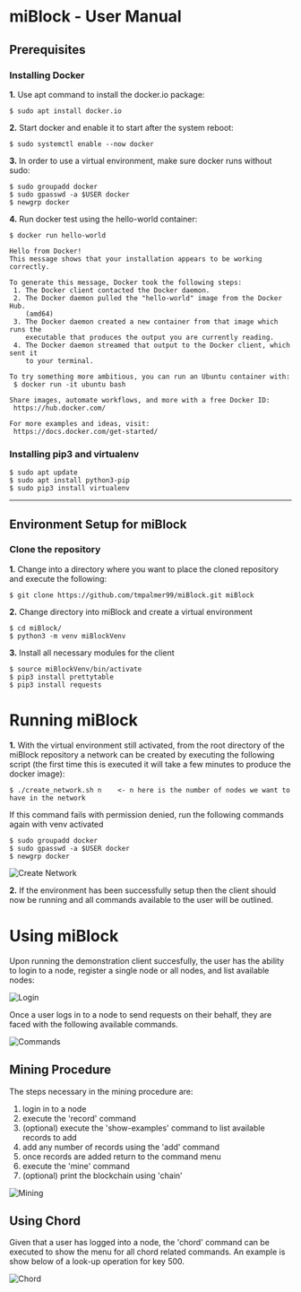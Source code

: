 # miBlock - User Manual
## Prerequisites
### Installing Docker
**1.** Use apt command to install the docker.io package:

```
$ sudo apt install docker.io
```

**2.** Start docker and enable it to start after the system reboot:
```
$ sudo systemctl enable --now docker
```

**3.** In order to use a virtual environment, make sure docker runs without sudo:
```
$ sudo groupadd docker
$ sudo gpasswd -a $USER docker
$ newgrp docker
```
**4.** Run docker test using the hello-world container:
```
$ docker run hello-world

Hello from Docker!
This message shows that your installation appears to be working correctly.

To generate this message, Docker took the following steps:
 1. The Docker client contacted the Docker daemon.
 2. The Docker daemon pulled the "hello-world" image from the Docker Hub.
    (amd64)
 3. The Docker daemon created a new container from that image which runs the
    executable that produces the output you are currently reading.
 4. The Docker daemon streamed that output to the Docker client, which sent it
    to your terminal.

To try something more ambitious, you can run an Ubuntu container with:
 $ docker run -it ubuntu bash

Share images, automate workflows, and more with a free Docker ID:
 https://hub.docker.com/

For more examples and ideas, visit:
 https://docs.docker.com/get-started/
```
### Installing pip3 and virtualenv
```
$ sudo apt update
$ sudo apt install python3-pip
$ sudo pip3 install virtualenv
```
---
## Environment Setup for miBlock
### Clone the repository
**1.** Change into a directory where you want to place the cloned repository and execute the following:
```
$ git clone https://github.com/tmpalmer99/miBlock.git miBlock
```
**2.** Change directory into miBlock and create a virtual environment
```
$ cd miBlock/
$ python3 -m venv miBlockVenv
```
**3.** Install all necessary modules for the client
```
$ source miBlockVenv/bin/activate
$ pip3 install prettytable
$ pip3 install requests
```
# Running miBlock
**1.** With the virtual environment still activated, from the root directory of the miBlock repository a network can be created by executing the following script (the first time this is executed it will take a few minutes to produce the docker image):
```
$ ./create_network.sh n    <- n here is the number of nodes we want to have in the network
```
If this command fails with permission denied, run the following commands again with venv activated
```
$ sudo groupadd docker
$ sudo gpasswd -a $USER docker
$ newgrp docker
```

![Create Network](https://github.com/tmpalmer99/miBlock/blob/master/demo/images/createscript.png)

**2.** If the environment has been successfully setup then the client should now be running and all commands available to the user will be outlined.

# Using miBlock
Upon running the demonstration client succesfully, the user has the ability to login to a node, register a single node or all nodes, and list available nodes:

![Login](https://github.com/tmpalmer99/miBlock/blob/master/demo/images/login.png)

Once a user logs in to a node to send requests on their behalf, they are faced with the following available commands.

![Commands](https://github.com/tmpalmer99/miBlock/blob/master/demo/images/client_commands.png)

## Mining Procedure

The steps necessary in the mining procedure are:
1. login in to a node
2. execute the 'record' command
3. (optional) execute the 'show-examples' command to list available records to add
4. add any number of records using the 'add' command
5. once records are added return to the command menu
6. execute the 'mine' command
7. (optional) print the blockchain using 'chain'

![Mining](https://github.com/tmpalmer99/miBlock/blob/master/demo/images/mining.png)

## Using Chord

Given that a user has logged into a node, the 'chord' command can be executed to show the menu for all chord related commands. An example is show below of a look-up operation for key 500.


![Chord](https://github.com/tmpalmer99/miBlock/blob/master/demo/images/chord_lookup.png)
